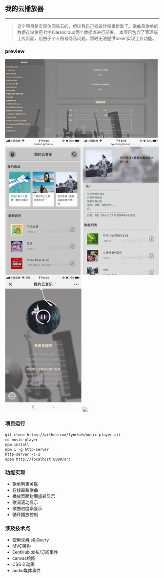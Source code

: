 ## 我的云播放器
---------
> 这个项目是实际仿网易云的，但UI我自己找设计稿重新改了。歌曲及歌单的数据存储使用七牛和leancloud两个数据库进行部署。
本项目包含了管理端上传页面，但由于个人账号隐私问题，暂时无法提供token实现上传功能。
### preview
<img src="./previewImg/admin.png" width="500px"  />
<img src="./previewImg/index.jpg" width="250px"  />
<img src="./previewImg/songlist.jpg" width="250px"  />
<img src="./previewImg/songPlaying.jpg" width="250px"  />
<img src="./previewImg/songPlaying.gif" width="250px"  />

### 项目运行
```
git clone https://github.com/lynchuh/music-player.git
cd music-player
npm install
npm i -g http-server 
http-server -c-1
open http://localhost:8080/src
```
### 功能实现
- 歌单列表关联
- 在线最新歌曲
- 播放页面封面旋转显示
- 歌词滚动显示
- 歌曲进度条显示
- 循环播放控制

### 涉及技术点
- 使用元素js&jQuery
- MVC架构
- EentHub 发布/订阅事件
- canvas绘图
- CSS 3 动画
- audio媒体事件
